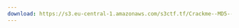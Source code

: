 ```yaml
---
download: https://s3.eu-central-1.amazonaws.com/s3ctf.tf/Crackme--MD5--6D5D05932A76FF3634F976BA8B7976D5.zip
---
```

